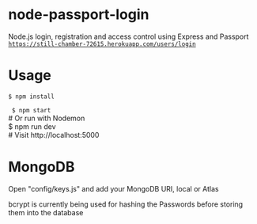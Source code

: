 # node-passport-login
Node.js login, registration and access control using Express and Passport<br>
<code>https://still-chamber-72615.herokuapp.com/users/login </code>

# Usage
<code>$ npm install </code>

<code> $ npm start </code><br />
\# Or run with Nodemon<br />
$ npm run dev <br />
\# Visit http://localhost:5000<br />
</code>

# MongoDB
Open "config/keys.js" and add your MongoDB URI, local or Atlas <br />

bcrypt is currently being used for hashing the Passwords before storing them into the database
